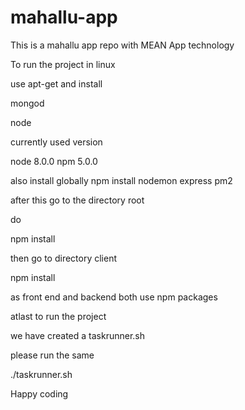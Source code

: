 # mahallu-app
This is  a  mahallu app repo with MEAN App technology


To run the project in linux

use apt-get and install

mongod

node

currently used version

node 8.0.0
npm 5.0.0

also install globally
npm install nodemon express pm2

after this go to the directory root

do

npm install

then go to directory client

npm install

as front end and backend both use npm packages

atlast to run the project

we have created a taskrunner.sh

please run the same

./taskrunner.sh

Happy coding

